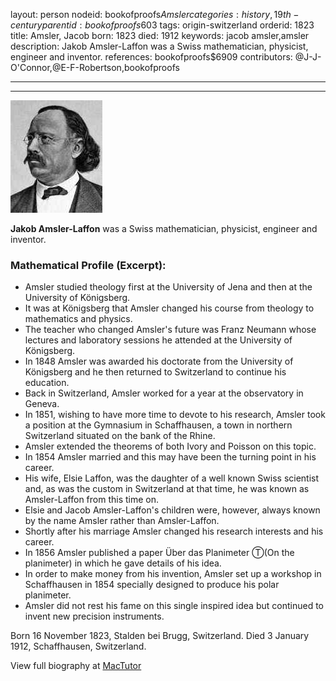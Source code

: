 layout: person
nodeid: bookofproofs$Amsler
categories: history,19th-century
parentid: bookofproofs$603
tags: origin-switzerland
orderid: 1823
title: Amsler, Jacob
born: 1823
died: 1912
keywords: jacob amsler,amsler
description: Jakob Amsler-Laffon was a Swiss mathematician, physicist, engineer and inventor.
references: bookofproofs$6909
contributors: @J-J-O'Connor,@E-F-Robertson,bookofproofs

---



---

![Amsler.jpg](https://github.com/bookofproofs/bookofproofs.github.io/blob/main/_sources/_assets/images/portraits/Amsler.jpg?raw=true)

**Jakob Amsler-Laffon**  was a Swiss mathematician, physicist, engineer and inventor.

### Mathematical Profile (Excerpt):
* Amsler studied theology first at the University of Jena and then at the University of Königsberg.
* It was at Königsberg that Amsler changed his course from theology to mathematics and physics.
* The teacher who changed Amsler's future was Franz Neumann whose lectures and laboratory sessions he attended at the University of Königsberg.
* In 1848 Amsler was awarded his doctorate from the University of Königsberg and he then returned to Switzerland to continue his education.
* Back in Switzerland, Amsler worked for a year at the observatory in Geneva.
* In 1851, wishing to have more time to devote to his research, Amsler took a position at the Gymnasium in Schaffhausen, a town in northern Switzerland situated on the bank of the Rhine.
* Amsler extended the theorems of both Ivory and Poisson on this topic.
* In 1854 Amsler married and this may have been the turning point in his career.
* His wife, Elsie Laffon, was the daughter of a well known Swiss scientist and, as was the custom in Switzerland at that time,  he was known as Amsler-Laffon from this time on.
* Elsie and Jacob Amsler-Laffon's children were, however, always known by the name Amsler rather than Amsler-Laffon.
* Shortly after his marriage Amsler changed his research interests and his career.
* In 1856 Amsler published a paper Über das Planimeter Ⓣ(On the planimeter) in which he gave details of his idea.
* In order to make money from his invention, Amsler set up a workshop in Schaffhausen in 1854 specially designed to produce his polar planimeter.
* Amsler did not rest his fame on this single inspired idea but continued to invent new precision instruments.

Born 16 November 1823, Stalden bei Brugg, Switzerland. Died 3 January 1912, Schaffhausen, Switzerland.

View full biography at [MacTutor](https://mathshistory.st-andrews.ac.uk/Biographies/Amsler/)

